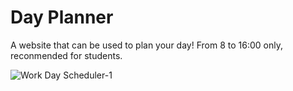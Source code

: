 # Day Planner

A website that can be used to plan your day! From 8 to 16:00 only, reconmended for students.

![Work Day Scheduler-1](https://user-images.githubusercontent.com/73506696/104872177-1e2a2680-591b-11eb-8d34-c425fcc0de06.png)
